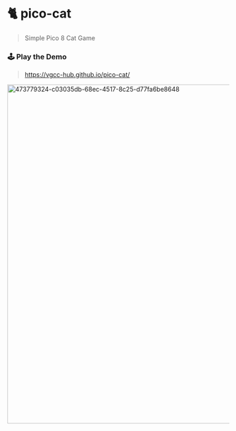 # 🐈 pico-cat
> Simple Pico 8 Cat Game

### 🕹️ Play the Demo
> https://vgcc-hub.github.io/pico-cat/

<img width="769" height="769" alt="473779324-c03035db-68ec-4517-8c25-d77fa6be8648" src="https://github.com/user-attachments/assets/210fd146-6153-4b59-bc11-fa8a961d09ac" />

